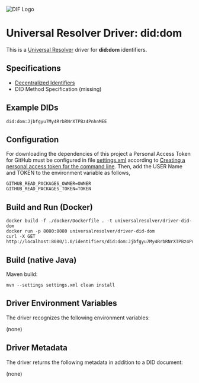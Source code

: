 ![DIF Logo](https://raw.githubusercontent.com/decentralized-identity/universal-resolver/master/docs/logo-dif.png)

# Universal Resolver Driver: did:dom

This is a [Universal Resolver](https://github.com/decentralized-identity/universal-resolver/) driver for **did:dom** identifiers.

## Specifications

* [Decentralized Identifiers](https://w3c.github.io/did-core/)
* DID Method Specification (missing)

## Example DIDs

```
did:dom:Jjbfgyu7My4RrbRNrXTPBz4PnhnMEE
```
## Configuration
For downloading the dependencies of this project a Personal Access Token for GitHub must be configured in file [settings.xml](https://github.com/decentralized-identity/uni-resolver-driver-did-ccp/blob/release-0.1.x/settings.xml) according to [Creating a personal access token for the command line](https://help.github.com/en/github/authenticating-to-github/creating-a-personal-access-token-for-the-command-line).
Then, add the USER Name and TOKEN to the environment variable as follows,

    GITHUB_READ_PACKAGES_OWNER=OWNER
    GITHUB_READ_PACKAGES_TOKEN=TOKEN

## Build and Run (Docker)

```
docker build -f ./docker/Dockerfile . -t universalresolver/driver-did-dom
docker run -p 8080:8080 universalresolver/driver-did-dom
curl -X GET http://localhost:8080/1.0/identifiers/did:dom:Jjbfgyu7My4RrbRNrXTPBz4PnhnMEE
```

    
## Build (native Java)
Maven build:

	mvn --settings settings.xml clean install

## Driver Environment Variables

The driver recognizes the following environment variables:

(none)

## Driver Metadata

The driver returns the following metadata in addition to a DID document:

(none)
